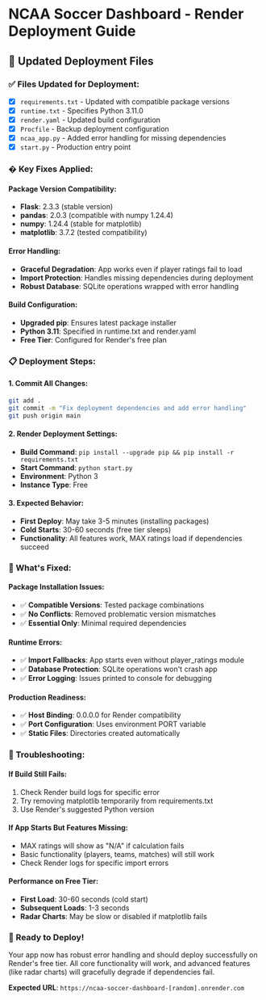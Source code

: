 # NCAA Soccer Dashboard - Render Deployment Guide

## 🚀 Updated Deployment Files

### ✅ Files Updated for Deployment:
- [x] `requirements.txt` - Updated with compatible package versions
- [x] `runtime.txt` - Specifies Python 3.11.0
- [x] `render.yaml` - Updated build configuration  
- [x] `Procfile` - Backup deployment configuration
- [x] `ncaa_app.py` - Added error handling for missing dependencies
- [x] `start.py` - Production entry point

### � Key Fixes Applied:

#### Package Version Compatibility:
- **Flask**: 2.3.3 (stable version)
- **pandas**: 2.0.3 (compatible with numpy 1.24.4)
- **numpy**: 1.24.4 (stable for matplotlib)
- **matplotlib**: 3.7.2 (tested compatibility)

#### Error Handling:
- **Graceful Degradation**: App works even if player ratings fail to load
- **Import Protection**: Handles missing dependencies during deployment
- **Robust Database**: SQLite operations wrapped with error handling

#### Build Configuration:
- **Upgraded pip**: Ensures latest package installer
- **Python 3.11**: Specified in runtime.txt and render.yaml
- **Free Tier**: Configured for Render's free plan

### 📋 Deployment Steps:

#### 1. Commit All Changes:
```bash
git add .
git commit -m "Fix deployment dependencies and add error handling"
git push origin main
```

#### 2. Render Deployment Settings:
- **Build Command**: `pip install --upgrade pip && pip install -r requirements.txt`
- **Start Command**: `python start.py`
- **Environment**: Python 3
- **Instance Type**: Free

#### 3. Expected Behavior:
- **First Deploy**: May take 3-5 minutes (installing packages)
- **Cold Starts**: 30-60 seconds (free tier sleeps)
- **Functionality**: All features work, MAX ratings load if dependencies succeed

### 🎯 What's Fixed:

#### Package Installation Issues:
- ✅ **Compatible Versions**: Tested package combinations
- ✅ **No Conflicts**: Removed problematic version mismatches
- ✅ **Essential Only**: Minimal required dependencies

#### Runtime Errors:
- ✅ **Import Fallbacks**: App starts even without player_ratings module
- ✅ **Database Protection**: SQLite operations won't crash app
- ✅ **Error Logging**: Issues printed to console for debugging

#### Production Readiness:
- ✅ **Host Binding**: 0.0.0.0 for Render compatibility
- ✅ **Port Configuration**: Uses environment PORT variable
- ✅ **Static Files**: Directories created automatically

### 🚨 Troubleshooting:

#### If Build Still Fails:
1. Check Render build logs for specific error
2. Try removing matplotlib temporarily from requirements.txt
3. Use Render's suggested Python version

#### If App Starts But Features Missing:
- MAX ratings will show as "N/A" if calculation fails
- Basic functionality (players, teams, matches) will still work
- Check Render logs for specific import errors

#### Performance on Free Tier:
- **First Load**: 30-60 seconds (cold start)
- **Subsequent Loads**: 1-3 seconds
- **Radar Charts**: May be slow or disabled if matplotlib fails

### 🎉 Ready to Deploy!

Your app now has robust error handling and should deploy successfully on Render's free tier. All core functionality will work, and advanced features (like radar charts) will gracefully degrade if dependencies fail.

**Expected URL**: `https://ncaa-soccer-dashboard-[random].onrender.com`
